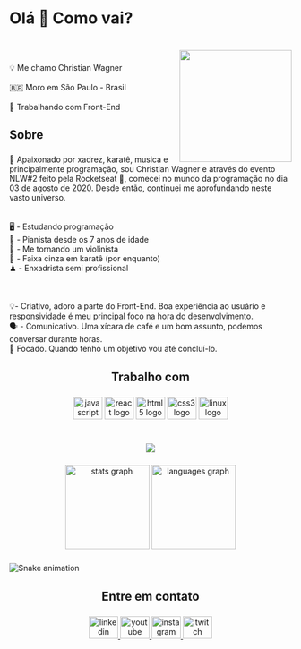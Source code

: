 <h1 align="left">Olá 👋 Como vai?</h1>

###

<br clear="both">

<img align="right" height="200" src="https://acegif.com/wp-content/gifs/coffee-38.gif"  />

###

<p align="left">💡 Me chamo Christian Wagner<br><br>🇧🇷 Moro em São Paulo - Brasil<br><br>🚀 Trabalhando com Front-End</p>

###

<h2 align="left">Sobre</h2>

###

<p align="left">👋 Apaixonado por xadrez, karatê, musica e principalmente programação, sou Christian Wagner e através do evento NLW#2 feito pela Rocketseat 🚀, comecei no mundo da programação no dia 03 de agosto de 2020. Desde então, continuei me aprofundando neste vasto universo.<br><br><br>🖥️ - Estudando programação<br>🎹 - Pianista desde os 7 anos de idade<br>🎻 - Me tornando um violinista<br>🥋 - Faixa cinza em karatê (por enquanto)<br>♟ - Enxadrista semi profissional<br><br><br><br>💡- Criativo, adoro a parte do Front-End. Boa experiência ao usuário e responsividade é meu principal foco na hora do desenvolvimento. <br>🗣 - Comunicativo. Uma xícara de café e um bom assunto, podemos conversar durante horas.<br>🎯 Focado. Quando tenho um objetivo vou até concluí-lo.</p>

###

<h2 align="center">Trabalho com</h2>

###

<div align="center">
  <img src="https://cdn.jsdelivr.net/gh/devicons/devicon/icons/javascript/javascript-original.svg" height="40" width="52" alt="javascript logo"  />
  <img src="https://cdn.jsdelivr.net/gh/devicons/devicon/icons/react/react-original.svg" height="40" width="52" alt="react logo"  />
  <img src="https://cdn.jsdelivr.net/gh/devicons/devicon/icons/html5/html5-original.svg" height="40" width="52" alt="html5 logo"  />
  <img src="https://cdn.jsdelivr.net/gh/devicons/devicon/icons/css3/css3-original.svg" height="40" width="52" alt="css3 logo"  />
  <img src="https://cdn.jsdelivr.net/gh/devicons/devicon/icons/linux/linux-original.svg" height="40" width="52" alt="linux logo"  />
</div>

###

<br clear="both">

<div align="center">
  <img src="https://profile-counter.glitch.me/DevChristianWagner/count.svg?"  />
</div>

###

<div align="center">
  <img src="https://github-readme-stats.vercel.app/api?hide_title=false&hide_rank=false&show_icons=true&include_all_commits=true&count_private=true&disable_animations=false&theme=dark&locale=pt-br&hide_border=false&custom_title=Atividade&username=DevChristianWagner" height="150" alt="stats graph"  />
  <img src="https://github-readme-stats.vercel.app/api/top-langs?locale=pt-br&hide_title=false&layout=compact&card_width=320&langs_count=5&theme=dark&hide_border=false&custom_title=Linguagens mais usadas&username=DevChristianWagner" height="150" alt="languages graph"  />
</div>

###

<img href="https://raw.githubusercontent.com/DevChristianWagner/DevChristianWagner/blob/output/snake.svg" alt="Snake animation" />

###

<h2 align="center">Entre em contato</h2>

###

<div align="center">
  <a href="https://www.linkedin.com/in/christian-wagner-72b50b219/" target="_blank">
    <img src="https://raw.githubusercontent.com/maurodesouza/profile-readme-generator/master/src/assets/icons/social/linkedin/default.svg" width="52" height="40" alt="linkedin logo"  />
  </a>
  <a href="https://youtube.com/cafedodeveloper" target="_blank">
    <img src="https://raw.githubusercontent.com/maurodesouza/profile-readme-generator/master/src/assets/icons/social/youtube/default.svg" width="52" height="40" alt="youtube logo"  />
  </a>
  <a href="https://instagram.com/codescraft" target="_blank">
    <img src="https://raw.githubusercontent.com/maurodesouza/profile-readme-generator/master/src/assets/icons/social/instagram/default.svg" width="52" height="40" alt="instagram logo"  />
  </a>
  <a href="https://twitch.tv/cafedodeveloper" target="_blank">
    <img src="https://raw.githubusercontent.com/maurodesouza/profile-readme-generator/master/src/assets/icons/social/twitch/default.svg" width="52" height="40" alt="twitch logo"  />
  </a>
</div>

###

<br clear="both">

<img align="right" height="0" src="https://avatars.githubusercontent.com/u/65682195?s=400&u=91f0afc9ae76a182e13be9f4064c1f2c59aaf852&v=4"  />

###
